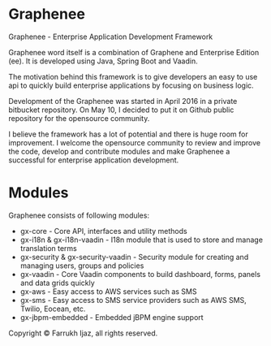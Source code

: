 # Graphenee
Graphenee - Enterprise Application Development Framework

Graphenee word itself is a combination of Graphene and Enterprise Edition (ee). It is developed using Java, Spring Boot and Vaadin.

The motivation behind this framework is to give developers an easy to use api to quickly build enterprise applications by focusing on business logic.

Development of the Graphenee was started in April 2016 in a private bitbucket repository. On May 10, I decided to put it on Github public repository for the opensource community.

I believe the framework has a lot of potential and there is huge room for improvement. I welcome the opensource community to review and improve the code, develop and contribute modules and make Graphenee a successful for enterprise application development.

# Modules
Graphenee consists of following modules:
* gx-core - Core API, interfaces and utility methods
* gx-i18n & gx-i18n-vaadin - I18n module that is used to store and manage translation terms
* gx-security & gx-security-vaadin - Security module for creating and managing users, groups and policies
* gx-vaadin - Core Vaadin components to build dashboard, forms, panels and data grids quickly
* gx-aws - Easy access to AWS services such as SMS
* gx-sms - Easy access to SMS service providers such as AWS SMS, Twilio, Eocean, etc.
* gx-jbpm-embedded - Embedded jBPM engine support

Copyright &copy; Farrukh Ijaz, all rights reserved.
